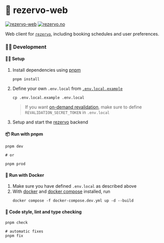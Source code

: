 # 🤸 rezervo-web

[![rezervo-web](https://img.shields.io/badge/ghcr.io-mathiazom%2Frezervo--web-blue?logo=docker)](https://github.com/users/mathiazom/packages/container/package/rezervo-web)
[![rezervo.no](https://img.shields.io/endpoint?url=https%3A%2F%2Fhealthchecks.io%2Fb%2F2%2Fd9777ef5-88a5-4732-b798-29760412942b.shields)](https://rezervo.no)

Web client for [`rezervo`](https://github.com/mathiazom/rezervo), including booking schedules and user preferences.

### 🧑‍💻 Development

#### 🧑‍🔧 Setup

1. Install dependencies using [pnpm](https://pnpm.io/)
   ```shell
   pnpm install
   ```
2. Define your own `.env.local` from [`.env.local.example`](.env.local.example)

   ```shell
   cp .env.local.example .env.local
   ```

   > If you want [on-demand revalidation](https://nextjs.org/docs/basic-features/data-fetching/incremental-static-regeneration#on-demand-revalidation), make sure to define `REVALIDATION_SECRET_TOKEN` in `.env.local`

3. Setup and start the [rezervo](https://github.com/mathiazom/rezervo) backend

#### 📦 Run with pnpm

```shell
pnpm dev

# or

pnpm prod
```

#### 🐋 Run with Docker

1. Make sure you have defined `.env.local` as described above
2. With [docker](https://docs.docker.com/get-docker/) and [docker compose](https://docs.docker.com/compose/) installed, run
   ```shell
   docker compose -f docker-compose.dev.yml up -d --build
   ```

#### 🧹 Code style, lint and type checking

```shell
pnpm check

# automatic fixes
pnpm fix
```
